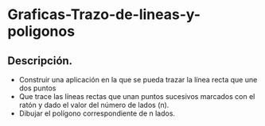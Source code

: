# Graficas-Trazo-de-lineas-y-poligonos
## Descripción.
- Construir una aplicación en la que se pueda trazar la línea recta que une dos puntos
- Que trace las líneas rectas que unan puntos sucesivos marcados con el ratón y dado el valor del número de lados (n).
- Dibujar el polígono correspondiente de n lados.
